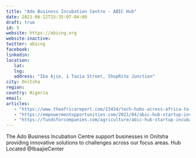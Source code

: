 ```yaml
---
title: "Ado Business Incubation Centre - ABIC Hub"
date: 2021-06-12T15:35:07-04:00
draft: true
id: 5
website: https://abicng.org
website-inactive: 
twitter: abicng
facebook: 
linkedin: 
location: 
   lat: 
   lng: 
   address: "Iba Ajie, 1 Tasia Street, ShopRite Junction"
city: Onitsha
region: 
country: Nigeria
email: 
articles:
   - "https://www.theafricareport.com/23434/tech-hubs-across-africa-to-incubate-the-next-generation/"
   - "https://empowermentopportunities.com/2021/04/abic-hub-startup-incubation-programme-2021.html"
   - "https://fundsforcompanies.com/agriculture/abic-hub-startup-incubation-programme-for-nigerians/"
---
```

The Ado Business Incubation Centre support businesses in Onitsha providing innovative solutions to challenges across our focus areas. Hub Located @IbaajieCenter
